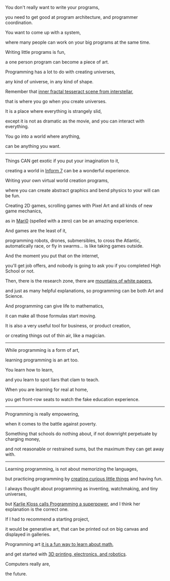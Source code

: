 You don't really want to write your programs,

you need to get good at program architecture, and programmer coordination.

You want to come up with a system,

where many people can work on your big programs at the same time.

Writing little programs is fun,

a one person program can become a piece of art.

Programming has a lot to do with creating universes,

any kind of universe, in any kind of shape.

Remember that [inner fractal tesseract scene from interstellar](https://www.youtube.com/watch?v=nrVpYwUFewU),

that is where you go when you create universes.

It is a place where everything is strangely slid,

except it is not as dramatic as the movie, and you can interact with everything.

You go into a world where anything,

can be anything you want.

---

Things CAN get exotic if you put your imagination to it,

creating a world in [Inform 7](https://www.youtube.com/watch?v=SqyV9Jmbex0\&t=150s) can be a wonderful experience.

Writing your own virtual world creation programs,

where you can create abstract graphics and bend physics to your will can be fun.

Creating 2D games, scrolling games with Pixel Art and all kinds of new game mechanics,

as in [Mari0](https://www.youtube.com/watch?v=r-DpFmEzRJo) (spelled with a zero) can be an amazing experience.

And games are the least of it,

programming robots, drones, submersibles, to cross the Atlantic, automatically race, or fly in swarms... is like taking games outside.

And the moment you put that on the internet,

you'll get job offers, and nobody is going to ask you if you completed High School or not.

Then, there is the research zone, there are [mountains of white papers](https://github.com/catpea/papers-we-love),

and just as many helpful explanations, so programming can be both Art and Science.

And programming can give life to mathematics,

it can make all those formulas start moving.

It is also a very useful tool for business, or product creation,

or creating things out of thin air, like a magician.

---

While programming is a form of art,

learning programming is an art too.

You learn how to learn,

and you learn to spot liars that clam to teach.

When you are learning for real at home,

you get front-row seats to watch the fake education experience.

---

Programming is really empowering,

when it comes to the battle against poverty.

Something that schools do nothing about, if not downright perpetuate by charging money,

and not reasonable or restrained sums, but the maximum they can get away with.

---

Learning programming, is not about memorizing the languages,

but practicing programming by [creating curious little things](https://www.youtube.com/watch?v=BGeT8IyKd2M) and having fun.

I always thought about programming as inventing, watchmaking, and tiny universes,

but [Karlie Kloss calls Programming a superpower](https://www.youtube.com/watch?v=Bwiln7v0fdc), and I think her explanation is the correct one.

If I had to recommend a starting project,

it would be generative art, that can be printed out on big canvas and displayed in galleries.

Programming art [it is a fun way to learn about math](https://www.youtube.com/watch?v=kZNTozzsNqk),

and get started with [3D printing, electronics, and robotics](https://www.youtube.com/watch?v=Zdv4cOmOmb8).

Computers really are,

the future.
